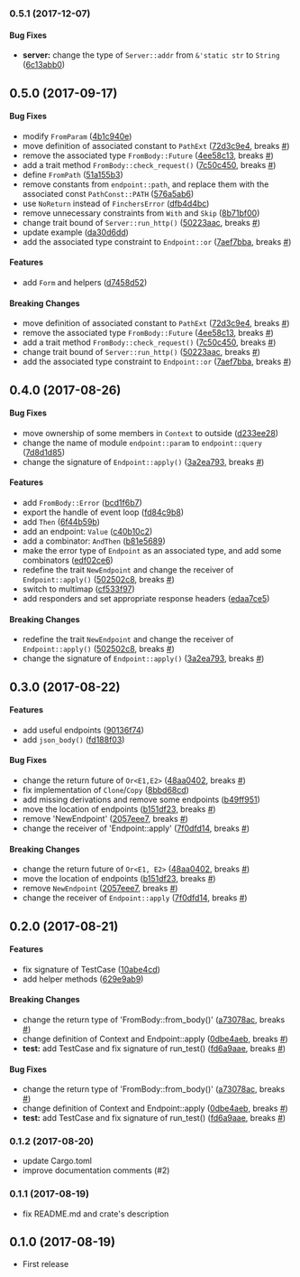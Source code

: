 <a name="0.5.1"></a>
### 0.5.1 (2017-12-07)


#### Bug Fixes

* **server:**  change the type of `Server::addr` from `&'static str` to `String` ([6c13abb0](https://github.com/ubnt-intrepid/finchers/commit/6c13abb02bf6602d8ae5228f90b2465dfd2318d9))



<a name="0.5.0"></a>
## 0.5.0 (2017-09-17)


#### Bug Fixes

*   modify `FromParam` ([4b1c940e](https://github.com/ubnt-intrepid/finchers/commit/4b1c940e6ced0268bb90450febfad2c97b92265e))
*   move definition of associated constant to `PathExt` ([72d3c9e4](https://github.com/ubnt-intrepid/finchers/commit/72d3c9e46dd124e35fb3372e0e7633b68968b960), breaks [#](https://github.com/ubnt-intrepid/finchers/issues/))
*   remove the associated type `FromBody::Future` ([4ee58c13](https://github.com/ubnt-intrepid/finchers/commit/4ee58c13886499fc005101dd11e47165f76f0c39), breaks [#](https://github.com/ubnt-intrepid/finchers/issues/))
*   add a trait method `FromBody::check_request()` ([7c50c450](https://github.com/ubnt-intrepid/finchers/commit/7c50c4507113feb041488080e20c59ed2e78dd10), breaks [#](https://github.com/ubnt-intrepid/finchers/issues/))
*   define `FromPath` ([51a155b3](https://github.com/ubnt-intrepid/finchers/commit/51a155b338150349919b5b89399ab0e074d5ca70))
*   remove constants from `endpoint::path`, and replace them with the associated const `PathConst::PATH` ([576a5ab6](https://github.com/ubnt-intrepid/finchers/commit/576a5ab6322f0e85c56b9e7e89a8979988ab72f6))
*   use `NoReturn` instead of `FinchersError` ([dfb4d4bc](https://github.com/ubnt-intrepid/finchers/commit/dfb4d4bc9f959ff1f48ef18ba171fc1412c0fba3))
*   remove unnecessary constraints from `With` and `Skip` ([8b71bf00](https://github.com/ubnt-intrepid/finchers/commit/8b71bf003d838fd561a86c14268096967e1a05d6))
*   change trait bound of `Server::run_http()` ([50223aac](https://github.com/ubnt-intrepid/finchers/commit/50223aaca99ffcd55b2986401a85e660dbd4689e), breaks [#](https://github.com/ubnt-intrepid/finchers/issues/))
*   update example ([da30d6dd](https://github.com/ubnt-intrepid/finchers/commit/da30d6dde855fe593c60440f9110afb047a9a35d))
*   add the associated type constraint to `Endpoint::or` ([7aef7bba](https://github.com/ubnt-intrepid/finchers/commit/7aef7bba568c27dd00b0e3a2f12c263ae310d3f2), breaks [#](https://github.com/ubnt-intrepid/finchers/issues/))

#### Features

*   add `Form` and helpers ([d7458d52](https://github.com/ubnt-intrepid/finchers/commit/d7458d52f09981d8f95cc3a939b3e76b5369a7cf))

#### Breaking Changes

*   move definition of associated constant to `PathExt` ([72d3c9e4](https://github.com/ubnt-intrepid/finchers/commit/72d3c9e46dd124e35fb3372e0e7633b68968b960), breaks [#](https://github.com/ubnt-intrepid/finchers/issues/))
*   remove the associated type `FromBody::Future` ([4ee58c13](https://github.com/ubnt-intrepid/finchers/commit/4ee58c13886499fc005101dd11e47165f76f0c39), breaks [#](https://github.com/ubnt-intrepid/finchers/issues/))
*   add a trait method `FromBody::check_request()` ([7c50c450](https://github.com/ubnt-intrepid/finchers/commit/7c50c4507113feb041488080e20c59ed2e78dd10), breaks [#](https://github.com/ubnt-intrepid/finchers/issues/))
*   change trait bound of `Server::run_http()` ([50223aac](https://github.com/ubnt-intrepid/finchers/commit/50223aaca99ffcd55b2986401a85e660dbd4689e), breaks [#](https://github.com/ubnt-intrepid/finchers/issues/))
*   add the associated type constraint to `Endpoint::or` ([7aef7bba](https://github.com/ubnt-intrepid/finchers/commit/7aef7bba568c27dd00b0e3a2f12c263ae310d3f2), breaks [#](https://github.com/ubnt-intrepid/finchers/issues/))



<a name="0.4.0"></a>
## 0.4.0 (2017-08-26)

#### Bug Fixes
*   move ownership of some members in `Context` to outside ([d233ee28](https://github.com/ubnt-intrepid/finchers/commit/d233ee28ca0fcc7eddb28b32ea5684ecb0818ad7))
*   change the name of module `endpoint::param` to `endpoint::query` ([7d8d1d85](https://github.com/ubnt-intrepid/finchers/commit/7d8d1d856b80ecd021dbb80a741fc646d91a7cc0))
*   change the signature of `Endpoint::apply()` ([3a2ea793](https://github.com/ubnt-intrepid/finchers/commit/3a2ea79345e69258ce86229090d6ebf3192f0746), breaks [#](https://github.com/ubnt-intrepid/finchers/issues/))

#### Features
*   add `FromBody::Error` ([bcd1f6b7](https://github.com/ubnt-intrepid/finchers/commit/bcd1f6b71532c76f08768b59ae1c16912e53a8d3))
*   export the handle of event loop ([fd84c9b8](https://github.com/ubnt-intrepid/finchers/commit/fd84c9b8c1e273e658a4db178cb81667cc3a9fc1))
*   add `Then` ([6f44b59b](https://github.com/ubnt-intrepid/finchers/commit/6f44b59ba8297ceec83157b42a3b763694c688b8))
*   add an endpoint: `Value` ([c40b10c2](https://github.com/ubnt-intrepid/finchers/commit/c40b10c27a502d32e727dbc099fcfc99394687ab))
*   add a combinator: `AndThen` ([b81e5689](https://github.com/ubnt-intrepid/finchers/commit/b81e56896f49e1139004374d98a96e37fdda205b))
*   make the error type of `Endpoint` as an associated type, and add some combinators ([edf02ce6](https://github.com/ubnt-intrepid/finchers/commit/edf02ce605b143ccb9ce4ac8b619e72a8992fc0c))
*   redefine the trait `NewEndpoint` and change the receiver of `Endpoint::apply()` ([502502c8](https://github.com/ubnt-intrepid/finchers/commit/502502c8eca45bffe96887a53fbe9e90d793a815), breaks [#](https://github.com/ubnt-intrepid/finchers/issues/))
*   switch to multimap ([cf533f97](https://github.com/ubnt-intrepid/finchers/commit/cf533f9715fd7c438d12baca952d957bca11169f))
*   add responders and set appropriate response headers ([edaa7ce5](https://github.com/ubnt-intrepid/finchers/commit/edaa7ce56416ed24c68cc0f1003201e62a568f19))

#### Breaking Changes
*   redefine the trait `NewEndpoint` and change the receiver of `Endpoint::apply()` ([502502c8](https://github.com/ubnt-intrepid/finchers/commit/502502c8eca45bffe96887a53fbe9e90d793a815), breaks [#](https://github.com/ubnt-intrepid/finchers/issues/))
*   change the signature of `Endpoint::apply()` ([3a2ea793](https://github.com/ubnt-intrepid/finchers/commit/3a2ea79345e69258ce86229090d6ebf3192f0746), breaks [#](https://github.com/ubnt-intrepid/finchers/issues/))



<a name="0.3.0"></a>
## 0.3.0 (2017-08-22)

#### Features
*   add useful endpoints ([90136f74](https://github.com/ubnt-intrepid/finchers/commit/90136f74281507bf001124f9a7f040566973f591))
*   add `json_body()` ([fd188f03](https://github.com/ubnt-intrepid/finchers/commit/fd188f038bee1484835e8ae06bb52602991ee41e))

#### Bug Fixes

*   change the return future of `Or<E1,E2>` ([48aa0402](https://github.com/ubnt-intrepid/finchers/commit/48aa0402282138e5883214e293bcbecfc8aa0334), breaks [#](https://github.com/ubnt-intrepid/finchers/issues/))
*   fix implementation of `Clone`/`Copy` ([8bbd68cd](https://github.com/ubnt-intrepid/finchers/commit/8bbd68cd52e573951c89fb478f697d7b34fc825c))
*   add missing derivations and remove some endpoints ([b49ff951](https://github.com/ubnt-intrepid/finchers/commit/b49ff95162c8218ab94378fae31dfce91364689b))
*   move the location of endpoints ([b151df23](https://github.com/ubnt-intrepid/finchers/commit/b151df233fb16fdea92f2fb85b12a0ce23711e57), breaks [#](https://github.com/ubnt-intrepid/finchers/issues/))
*   remove 'NewEndpoint' ([2057eee7](https://github.com/ubnt-intrepid/finchers/commit/2057eee74d1dd1f844e88f5dcbb2fdb6b1d99e20), breaks [#](https://github.com/ubnt-intrepid/finchers/issues/))
*   change the receiver of 'Endpoint::apply' ([7f0dfd14](https://github.com/ubnt-intrepid/finchers/commit/7f0dfd147afa12dcf3c181aca057b5c9d7274ec3), breaks [#](https://github.com/ubnt-intrepid/finchers/issues/))

#### Breaking Changes

*   change the return future of `Or<E1, E2>` ([48aa0402](https://github.com/ubnt-intrepid/finchers/commit/48aa0402282138e5883214e293bcbecfc8aa0334), breaks [#](https://github.com/ubnt-intrepid/finchers/issues/))
*   move the location of endpoints ([b151df23](https://github.com/ubnt-intrepid/finchers/commit/b151df233fb16fdea92f2fb85b12a0ce23711e57), breaks [#](https://github.com/ubnt-intrepid/finchers/issues/))
*   remove `NewEndpoint` ([2057eee7](https://github.com/ubnt-intrepid/finchers/commit/2057eee74d1dd1f844e88f5dcbb2fdb6b1d99e20), breaks [#](https://github.com/ubnt-intrepid/finchers/issues/))
*   change the receiver of `Endpoint::apply` ([7f0dfd14](https://github.com/ubnt-intrepid/finchers/commit/7f0dfd147afa12dcf3c181aca057b5c9d7274ec3), breaks [#](https://github.com/ubnt-intrepid/finchers/issues/))



<a name="0.2.0"></a>
## 0.2.0  (2017-08-21)


#### Features

*   fix signature of TestCase ([10abe4cd](https://github.com/ubnt-intrepid/finchers/commit/10abe4cdbc01eff63f3ef8fc11771a57c995a356))
*   add helper methods ([629e9ab9](https://github.com/ubnt-intrepid/finchers/commit/629e9ab926e0a72ac84062b5d28c46bc68cefa82))

#### Breaking Changes

*   change the return type of 'FromBody::from_body()' ([a73078ac](https://github.com/ubnt-intrepid/finchers/commit/a73078acb203e5815fb41c3a5aa145900482b56f), breaks [#](https://github.com/ubnt-intrepid/finchers/issues/))
*   change definition of Context and Endpoint::apply ([0dbe4aeb](https://github.com/ubnt-intrepid/finchers/commit/0dbe4aeb3eb58371257dcb03b930f34aaf6a49f9), breaks [#](https://github.com/ubnt-intrepid/finchers/issues/))
* **test:**  add TestCase and fix signature of run_test() ([fd6a9aae](https://github.com/ubnt-intrepid/finchers/commit/fd6a9aae4589697de99aa795173c138799732650), breaks [#](https://github.com/ubnt-intrepid/finchers/issues/))

#### Bug Fixes

*   change the return type of 'FromBody::from_body()' ([a73078ac](https://github.com/ubnt-intrepid/finchers/commit/a73078acb203e5815fb41c3a5aa145900482b56f), breaks [#](https://github.com/ubnt-intrepid/finchers/issues/))
*   change definition of Context and Endpoint::apply ([0dbe4aeb](https://github.com/ubnt-intrepid/finchers/commit/0dbe4aeb3eb58371257dcb03b930f34aaf6a49f9), breaks [#](https://github.com/ubnt-intrepid/finchers/issues/))
* **test:**  add TestCase and fix signature of run_test() ([fd6a9aae](https://github.com/ubnt-intrepid/finchers/commit/fd6a9aae4589697de99aa795173c138799732650), breaks [#](https://github.com/ubnt-intrepid/finchers/issues/))



<a name="0.1.2"></a>
### 0.1.2 (2017-08-20)
* update Cargo.toml
* improve documentation comments (#2)

<a name="0.1.1"></a>
### 0.1.1 (2017-08-19)
* fix README.md and crate's description

<a name="0.1.0"></a>
## 0.1.0 (2017-08-19)
* First release




